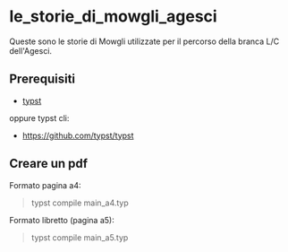 # le_storie_di_mowgli_agesci

Queste sono le storie di Mowgli utilizzate per il percorso della branca L/C dell'Agesci.

## Prerequisiti

- [typst](https://typst.app/)

oppure typst cli:
- https://github.com/typst/typst


## Creare un pdf

Formato pagina a4:
> typst compile main_a4.typ

Formato libretto (pagina a5):
> typst compile main_a5.typ